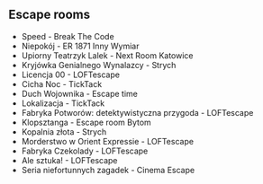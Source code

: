 Escape rooms
------------
- Speed - Break The Code
- Niepokój - ER 1871 Inny Wymiar
- Upiorny Teatrzyk Lalek - Next Room Katowice
- Kryjówka Genialnego Wynalazcy - Strych
- Licencja 00 - LOFTescape
- Cicha Noc - TickTack
- Duch Wojownika - Escape time
- Lokalizacja - TickTack
- Fabryka Potworów: detektywistyczna przygoda - LOFTescape
- Klopsztanga - Escape room Bytom
- Kopalnia złota - Strych
- Morderstwo w Orient Expressie  - LOFTescape
- Fabryka Czekolady - LOFTescape
- Ale sztuka! - LOFTescape
- Seria niefortunnych zagadek - Cinema Escape
